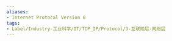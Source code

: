 ```yaml
---
aliases:
- Internet Protocal Version 6
tags:
- Label/Industry-工业科学/IT/TCP_IP/Protocol/3-互联网层-网络层
---
```

